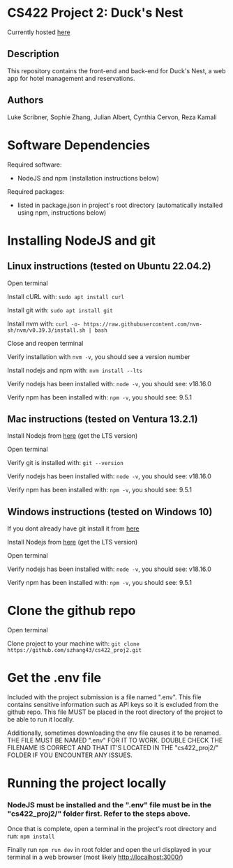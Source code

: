 # CS422 Project 2: Duck's Nest
Currently hosted [here](https://lukescribner.com/)

## Description
This repository contains the front-end and back-end for Duck's Nest, a web app for hotel management and reservations.

## Authors
Luke Scribner, Sophie Zhang, Julian Albert, Cynthia Cervon, Reza Kamali

# Software Dependencies

Required software:
* NodeJS and npm (installation instructions below)

Required packages:
* listed in package.json in project's root directory (automatically installed using npm, instructions below)



# Installing NodeJS and git

## Linux instructions (tested on Ubuntu 22.04.2)
Open terminal

Install cURL with: `sudo apt install curl`

Install git with: `sudo apt install git`

Install nvm with: `curl -o- https://raw.githubusercontent.com/nvm-sh/nvm/v0.39.3/install.sh | bash`

Close and reopen terminal

Verify installation with `nvm -v`, you should see a version number

Install nodejs and npm with: `nvm install --lts`

Verify nodejs has been installed with: `node -v`, you should see: v18.16.0

Verify npm has been installed with: `npm -v`, you should see: 9.5.1





## Mac instructions (tested on Ventura 13.2.1)
Install Nodejs from [here](https://nodejs.org/en/download) (get the LTS version) 

Open terminal

Verify git is installed with: `git --version`
 

Verify nodejs has been installed with: `node -v`, you should see: v18.16.0

Verify npm has been installed with: `npm -v`, you should see: 9.5.1


## Windows instructions (tested on Windows 10)
If you dont already have git install it from [here](https://git-scm.com/download/win)

Install Nodejs from [here](https://nodejs.org/en/download) (get the LTS version)  

Open terminal

Verify nodejs has been installed with: `node -v`, you should see: v18.16.0

Verify npm has been installed with: `npm -v`, you should see: 9.5.1

# Clone the github repo
Open terminal

Clone project to your machine with: `git clone https://github.com/szhang43/cs422_proj2.git`

# Get the .env file

Included with the project submission is a file named ".env". This file contains sensitive information such as API keys so it is excluded from the github repo. This file MUST be placed in the root directory of the project to be able to run it locally.

Additionally, sometimes downloading the env file causes it to be renamed. THE FILE MUST BE NAMED ".env" FOR IT TO WORK. DOUBLE CHECK THE FILENAME IS CORRECT AND THAT IT'S LOCATED IN THE "cs422_proj2/" FOLDER IF YOU ENCOUNTER ANY ISSUES.



# Running the project locally
### NodeJS must be installed and the ".env" file must be in the "cs422_proj2/" folder first. Refer to the steps above.

Once that is complete, open a terminal in the project's root directory and run: `npm install`

Finally run `npm run dev` in root folder and open the url displayed in your terminal in a web browser (most likely [http://localhost:3000/](http://localhost:3000/))

